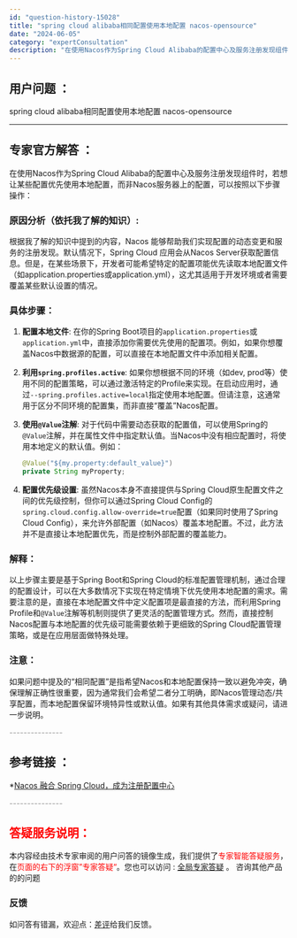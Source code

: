 ```yaml
---
id: "question-history-15028"
title: "spring cloud alibaba相同配置使用本地配置 nacos-opensource"
date: "2024-06-05"
category: "expertConsultation"
description: "在使用Nacos作为Spring Cloud Alibaba的配置中心及服务注册发现组件时，若想让某些配置优先使用本地配置，而非Nacos服务器上的配置，可以按照以下步骤操作：### 原因分析（依托我了解的知识）:根据我了解的知识中提到的内容，Nacos 能够帮助我们实现配置的动态变更和服务的注册发"
---
```


## 用户问题 ： 
 spring cloud alibaba相同配置使用本地配置 nacos-opensource 

---------------
## 专家官方解答 ：

在使用Nacos作为Spring Cloud Alibaba的配置中心及服务注册发现组件时，若想让某些配置优先使用本地配置，而非Nacos服务器上的配置，可以按照以下步骤操作：

### 原因分析（依托我了解的知识）:

根据我了解的知识中提到的内容，Nacos 能够帮助我们实现配置的动态变更和服务的注册发现。默认情况下，Spring Cloud 应用会从Nacos Server获取配置信息。但是，在某些场景下，开发者可能希望特定的配置项能优先读取本地配置文件（如application.properties或application.yml），这尤其适用于开发环境或者需要覆盖某些默认设置的情况。

### 具体步骤：

1. **配置本地文件**: 在你的Spring Boot项目的`application.properties`或`application.yml`中，直接添加你需要优先使用的配置项。例如，如果你想覆盖Nacos中数据源的配置，可以直接在本地配置文件中添加相关配置。

2. **利用`spring.profiles.active`**: 如果你想根据不同的环境（如dev, prod等）使用不同的配置策略，可以通过激活特定的Profile来实现。在启动应用时，通过`--spring.profiles.active=local`指定使用本地配置。但请注意，这通常用于区分不同环境的配置集，而非直接“覆盖”Nacos配置。

3. **使用`@Value`注解**: 对于代码中需要动态获取的配置值，可以使用Spring的`@Value`注解，并在属性文件中指定默认值。当Nacos中没有相应配置时，将使用本地定义的默认值。例如：
   ```java
   @Value("${my.property:default_value}")
   private String myProperty;
   ```

4. **配置优先级设置**: 虽然Nacos本身不直接提供与Spring Cloud原生配置文件之间的优先级控制，但你可以通过Spring Cloud Config的`spring.cloud.config.allow-override=true`配置（如果同时使用了Spring Cloud Config），来允许外部配置（如Nacos）覆盖本地配置。不过，此方法并不是直接让本地配置优先，而是控制外部配置的覆盖能力。

### 解释：

以上步骤主要是基于Spring Boot和Spring Cloud的标准配置管理机制，通过合理的配置设计，可以在大多数情况下实现在特定情境下优先使用本地配置的需求。需要注意的是，直接在本地配置文件中定义配置项是最直接的方法，而利用Spring Profile和`@Value`注解等机制则提供了更灵活的配置管理方式。然而，直接控制Nacos配置与本地配置的优先级可能需要依赖于更细致的Spring Cloud配置管理策略，或是在应用层面做特殊处理。

### 注意：

如果问题中提及的“相同配置”是指希望Nacos和本地配置保持一致以避免冲突，确保理解正确性很重要，因为通常我们会希望二者分工明确，即Nacos管理动态/共享配置，而本地配置保留环境特异性或默认值。如果有其他具体需求或疑问，请进一步说明。


<font color="#949494">---------------</font> 


## 参考链接 ：

*[Nacos 融合 Spring Cloud，成为注册配置中心](https://nacos.io/docs/latest/ecology/use-nacos-with-spring-cloud)


 <font color="#949494">---------------</font> 
 


## <font color="#FF0000">答疑服务说明：</font> 

本内容经由技术专家审阅的用户问答的镜像生成，我们提供了<font color="#FF0000">专家智能答疑服务</font>，在<font color="#FF0000">页面的右下的浮窗”专家答疑“</font>。您也可以访问 : [全局专家答疑](https://opensource.alibaba.com/chatBot) 。 咨询其他产品的的问题

### 反馈
如问答有错漏，欢迎点：[差评](https://ai.nacos.io/user/feedbackByEnhancerGradePOJOID?enhancerGradePOJOId=15119)给我们反馈。
